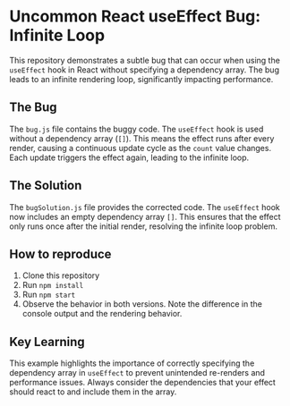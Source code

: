 # Uncommon React useEffect Bug: Infinite Loop

This repository demonstrates a subtle bug that can occur when using the `useEffect` hook in React without specifying a dependency array.  The bug leads to an infinite rendering loop, significantly impacting performance. 

## The Bug
The `bug.js` file contains the buggy code. The `useEffect` hook is used without a dependency array (`[]`).  This means the effect runs after every render, causing a continuous update cycle as the `count` value changes.  Each update triggers the effect again, leading to the infinite loop. 

## The Solution
The `bugSolution.js` file provides the corrected code. The `useEffect` hook now includes an empty dependency array `[]`.  This ensures that the effect only runs once after the initial render, resolving the infinite loop problem. 

## How to reproduce
1. Clone this repository
2. Run `npm install`
3. Run `npm start`
4. Observe the behavior in both versions. Note the difference in the console output and the rendering behavior. 

## Key Learning
This example highlights the importance of correctly specifying the dependency array in `useEffect` to prevent unintended re-renders and performance issues. Always consider the dependencies that your effect should react to and include them in the array.
